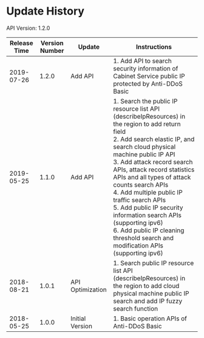 # Update History #
API Version: 1.2.0

|Release Time|Version Number| Update |Instructions|
|---|---|---|---|
|2019-07-26|1.2.0|Add API |1. Add API to search security information of Cabinet Service public IP protected by Anti-DDoS Basic|
|2019-05-25|1.1.0|Add API |1. Search the public IP resource list API (describeIpResources) in the region to add return field<br>2. Add search elastic IP, and search cloud physical machine public IP API<br>3. Add attack record search APIs, attack record statistics APIs and all types of attack counts search APIs<br>4. Add multiple public IP traffic search APIs<br>5. Add public IP security information search APIs (supporting ipv6)<br>6. Add public IP cleaning threshold search and modification APIs (supporting ipv6)|
|2018-08-21|1.0.1|API Optimization|1. Search public IP resource list API (describeIpResources) in the region to add cloud physical machine public IP search and add IP fuzzy search function|
|2018-05-25|1.0.0|Initial Version|1. Basic operation APIs of Anti-DDoS Basic|
